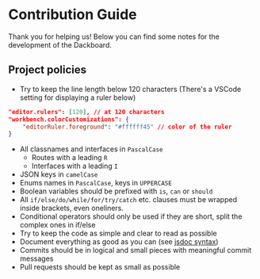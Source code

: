 # Contribution Guide
Thank you for helping us! Below you can find some notes for the development of the Dackboard.

## Project policies
* Try to keep the line length below 120 characters (There's a VSCode setting for displaying a ruler below)
```json
"editor.rulers": [120], // at 120 characters
"workbench.colorCustomizations": {
    "editorRuler.foreground": "#ffffff45" // color of the ruler
}
```
- All classnames and interfaces in `PascalCase`
  - Routes with a leading `R`
  - Interfaces with a leading `I`
- JSON keys in `camelCase`
- Enums names in `PascalCase`, keys in `UPPERCASE`
- Boolean variables should be prefixed with `is`, `can` or `should`
- All `if/else/do/while/for/try/catch` etc. clauses must be wrapped inside brackets, even oneliners.
- Conditional operators should only be used if they are short, split the complex ones in if/else
- Try to keep the code as simple and clear to read as possible
- Document everything as good as you can (see [jsdoc syntax](https://devhints.io/jsdoc))
- Commits should be in logical and small pieces with meaningful commit messages
- Pull requests should be kept as small as possible
